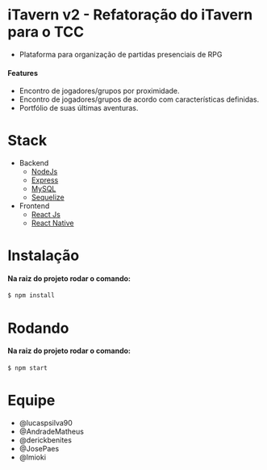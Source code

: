 # iTavern v2 - Refatoração do iTavern para o TCC
* Plataforma para organização de partidas presenciais de RPG
#### Features
* Encontro de jogadores/grupos por proximidade.
* Encontro de jogadores/grupos de acordo com características definidas.
* Portfólio de suas últimas aventuras.

# Stack
* Backend
    * [NodeJs](https://nodejs.org/en/)
    * [Express](https://expressjs.com/pt-br/)
    * [MySQL](https://dev.mysql.com/doc/refman/8.0/en/)
    * [Sequelize](https://sequelize.org/master/)
* Frontend
    * [React Js](https://pt-br.reactjs.org/)
    * [React Native](https://reactnative.dev/)

# Instalação
#### Na raiz do projeto rodar o comando:
```bash
$ npm install
```
# Rodando
#### Na raiz do projeto rodar o comando:
```bash
$ npm start
```
# Equipe
* @lucaspsilva90
* @AndradeMatheus
* @derickbenites
* @JosePaes
* @lmioki

